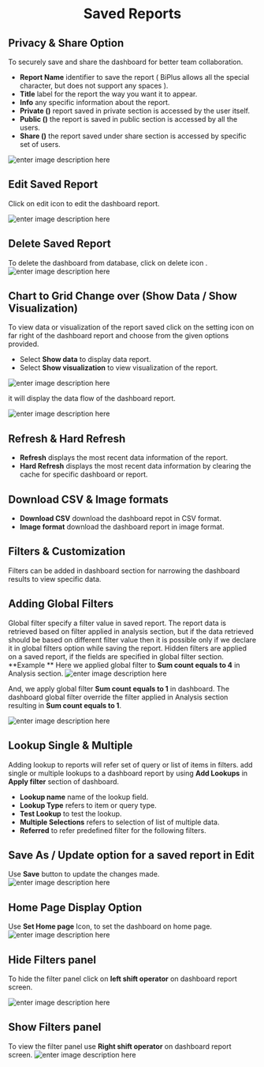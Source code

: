 <center><h1>Saved Reports</h1></center>

## Privacy & Share Option

To securely save and share the dashboard for better team collaboration.

- **Report Name** identifier to save the report ( BiPlus allows all the special character, but does not  support any spaces ).
- **Title**  label for the report the way you want it to appear.
- **Info** any specific information about the report.
- **Private ()** report saved in private section is accessed by the user itself.
- **Public ()** the report is saved in public section is accessed by all the users.
-  **Share ()** the report saved under share section is accessed by specific set of users.

![enter image description here](https://raw.githubusercontent.com/sv18042016/fp1/73ed5f5e02b1219a0de22fe51ec38b5c11bfd9ed/images/saved_report.png)

## Edit Saved Report

 Click on edit icon to edit the dashboard report.

![enter image description here](https://raw.githubusercontent.com/sv18042016/fp1/57a42a8d038698acf71f644dde9c012b191c2e75/images/edit_dash_rep.png)

## Delete Saved Report

To delete the dashboard from database, click on delete icon .
![enter image description here](https://raw.githubusercontent.com/sv18042016/fp1/68d855529345a5d0240aeb2d690ba98c80f0ade3/images/del_dash.png)

## Chart to Grid Change over (Show Data / Show Visualization)

To view data or visualization of the report saved click on the setting icon on far right of the dashboard report and choose  from the given options provided. 

-  Select **Show data** to display data report.
-  Select **Show visualization** to view visualization of the report.

![enter image description here](https://raw.githubusercontent.com/sv18042016/fp1/b669cba912831971eb357451a6076136dca8d1bb/images/show_data.png)

it will display the data flow of the dashboard report.

![enter image description here](https://raw.githubusercontent.com/sv18042016/fp1/75dc8e17122b93eba5d8cb82ae8a5c8fa0b4f72f/images/show_visu.png)

## Refresh & Hard Refresh

- **Refresh** displays the most recent data information of the report.
- **Hard Refresh**  displays the most recent data information by clearing the cache for specific dashboard or report.

## Download CSV & Image formats

- **Download CSV** download the dashboard repot in CSV format.
- **Image format** download the dashboard report in image format.

## Filters & Customization

Filters can be added in dashboard section for narrowing the dashboard results to view specific data.

## Adding Global Filters

 Global filter specify a filter value in saved report.
 The report data is retrieved based on filter applied in analysis section, but if the data retrieved should be based on different filter value then it is possible only if we declare it in  global filters option while saving the report.
 Hidden filters are applied on a saved report, if the fields are specified in global filter section. 
**Example **
Here we applied global filter to **Sum count equals to 4** in Analysis section.
 ![enter image description here](https://raw.githubusercontent.com/sv18042016/fp1/b852b51ab2d28891914aab1c0a1efd355c252a19/images/globalfil_overide_report.png)

 And, we apply global filter **Sum count equals to 1** in dashboard. The dashboard global filter override the filter applied in Analysis section resulting in **Sum count equals to 1**.
 
![enter image description here](https://raw.githubusercontent.com/sv18042016/fp1/b852b51ab2d28891914aab1c0a1efd355c252a19/images/glob_fil_2.png)

## Lookup Single & Multiple
 
 Adding lookup to reports will refer set of query or list of items in filters. add single or multiple lookups to a dashboard report by using **Add Lookups** in **Apply filter** section of dashboard.
 
- **Lookup name** name of the lookup field.
- **Lookup Type**  refers to item or query type.
- **Test Lookup** to test the lookup. 
- **Multiple Selections** refers to selection of list of multiple data.
- **Referred** to refer predefined filter for the following filters.

## Save As / Update option for a saved report in Edit

Use **Save** button to update the changes made.
![enter image description here](https://raw.githubusercontent.com/sv18042016/fp1/8f646429db04aa96c0908e2837ac3e8a52d03450/images/update_report.png)

## Home Page Display Option

Use **Set Home page** Icon, to set the dashboard on home page.
![enter image description here](https://raw.githubusercontent.com/sv18042016/fp1/319f0be4611343c3f7cc7ed6d86e60cede6c0e1a/images/dash_home.png)

## Hide Filters panel
To hide the filter panel click on **left shift operator** on dashboard report screen.

![enter image description here](https://raw.githubusercontent.com/sv18042016/fp1/1d2f5f99ff0adb44cf4f29fad6293c953095b169/images/hide_filter.png) 

## Show Filters panel

 To view the filter panel use **Right shift operator** on dashboard report screen.
   ![enter image description here](https://raw.githubusercontent.com/sv18042016/fp1/74742e26a25f759329de154c34ffce2a239cd5fb/images/show_filter.png)
<!--stackedit_data:
eyJoaXN0b3J5IjpbMTE2ODY2NDI5MV19
-->
<!--stackedit_data:
eyJoaXN0b3J5IjpbOTg4NzQyMTY2XX0=
-->